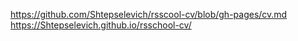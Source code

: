 https://github.com/Shtepselevich/rsscool-cv/blob/gh-pages/cv.md
https://Shtepselevich.github.io/rsschool-cv/
